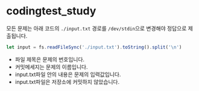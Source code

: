 # codingtest_study
  
모든 문제는 아래 코드의 `./input.txt` 경로를 `/dev/stdin`으로 변경해야 정답으로 제출됩니다.
```js
let input = fs.readFileSync('./input.txt').toString().split('\n')
```
  
* 파일 제목은 문제의 번호입니다.
* 커밋메세지는 문제의 이름입니다.
* input.txt파일 안의 내용은 문제의 입력값입니다.
* input.txt파일은 저장소에 커밋하지 않았습니다.
